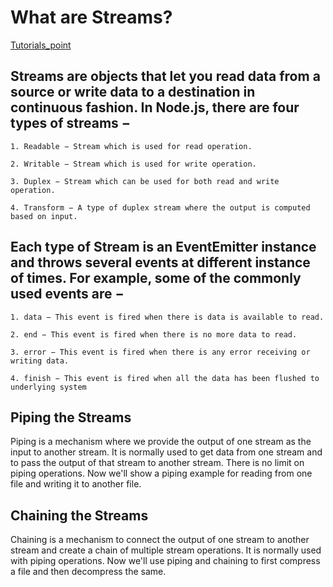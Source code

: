 # What are Streams?

[Tutorials_point](https://www.tutorialspoint.com/nodejs/nodejs_streams.htm)

## Streams are objects that let you read data from a source or write data to a destination in continuous fashion. In Node.js, there are four types of streams −

    1. Readable − Stream which is used for read operation.

    2. Writable − Stream which is used for write operation.

    3. Duplex − Stream which can be used for both read and write operation.

    4. Transform − A type of duplex stream where the output is computed based on input.

## Each type of Stream is an EventEmitter instance and throws several events at different instance of times. For example, some of the commonly used events are −

    1. data − This event is fired when there is data is available to read.

    2. end − This event is fired when there is no more data to read.

    3. error − This event is fired when there is any error receiving or writing data.

    4. finish − This event is fired when all the data has been flushed to underlying system

## Piping the Streams
Piping is a mechanism where we provide the output of one stream as the input to another stream. It is normally used to get data from one stream and to pass the output of that stream to another stream. There is no limit on piping operations. Now we'll show a piping example for reading from one file and writing it to another file.

## Chaining the Streams
Chaining is a mechanism to connect the output of one stream to another stream and create a chain of multiple stream operations. It is normally used with piping operations. Now we'll use piping and chaining to first compress a file and then decompress the same.